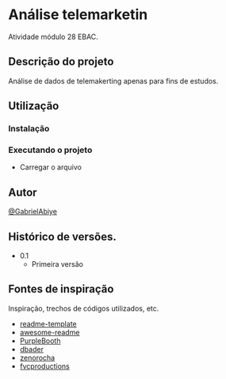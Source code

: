 # Análise telemarketin

Atividade módulo 28 EBAC.

## Descrição do projeto

Análise de dados de telemakerting apenas para fins de estudos.

## Utilização

### Instalação

### Executando o projeto

* Carregar o arquivo

## Autor

[@GabrielAbiye]([www.linkedin.com/in/gabriel-abiyê-sampaio](https://www.linkedin.com/in/gabriel-abiy%C3%AA-sampaio/))

## Histórico de versões.

* 0.1
    * Primeira versão

## Fontes de inspiração

Inspiração, trechos de códigos utilizados, etc.
* [readme-template](https://gist.github.com/DomPizzie/7a5ff55ffa9081f2de27c315f5018afc)
* [awesome-readme](https://github.com/matiassingers/awesome-readme)
* [PurpleBooth](https://gist.github.com/PurpleBooth/109311bb0361f32d87a2)
* [dbader](https://github.com/dbader/readme-template)
* [zenorocha](https://gist.github.com/zenorocha/4526327)
* [fvcproductions](https://gist.github.com/fvcproductions/1bfc2d4aecb01a834b46)
